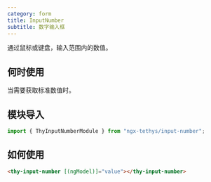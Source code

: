 ```yaml
---
category: form
title: InputNumber
subtitle: 数字输入框
---
```


<alert>通过鼠标或键盘，输入范围内的数值。</alert>
## 何时使用

当需要获取标准数值时。

## 模块导入
```ts
import { ThyInputNumberModule } from "ngx-tethys/input-number";
```


## 如何使用

```html
<thy-input-number [(ngModel)]="value"></thy-input-number>
```

<example name="thy-input-number-basic-example" />  
